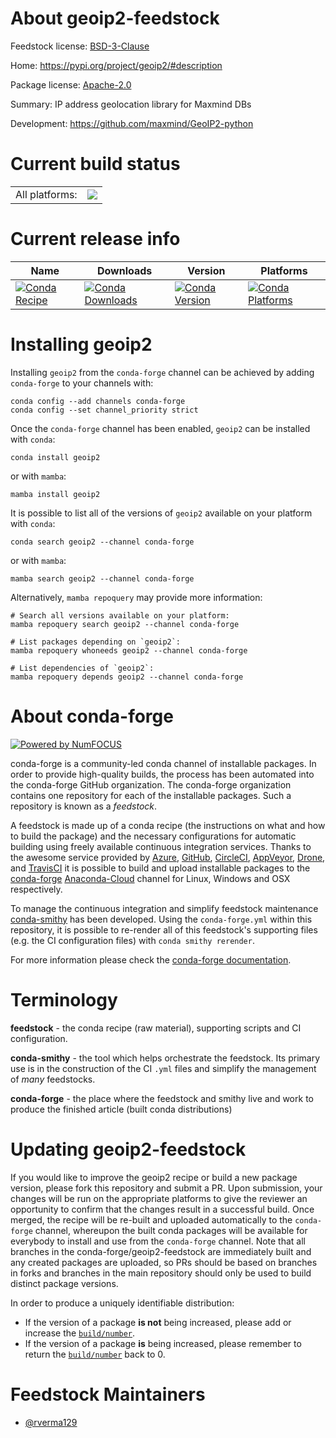 About geoip2-feedstock
======================

Feedstock license: [BSD-3-Clause](https://github.com/conda-forge/geoip2-feedstock/blob/main/LICENSE.txt)

Home: https://pypi.org/project/geoip2/#description

Package license: [Apache-2.0](https://opensource.org/license/apache-2-0/)

Summary: IP address geolocation library for Maxmind DBs

Development: https://github.com/maxmind/GeoIP2-python

Current build status
====================


<table><tr><td>All platforms:</td>
    <td>
      <a href="https://dev.azure.com/conda-forge/feedstock-builds/_build/latest?definitionId=10549&branchName=main">
        <img src="https://dev.azure.com/conda-forge/feedstock-builds/_apis/build/status/geoip2-feedstock?branchName=main">
      </a>
    </td>
  </tr>
</table>

Current release info
====================

| Name | Downloads | Version | Platforms |
| --- | --- | --- | --- |
| [![Conda Recipe](https://img.shields.io/badge/recipe-geoip2-green.svg)](https://anaconda.org/conda-forge/geoip2) | [![Conda Downloads](https://img.shields.io/conda/dn/conda-forge/geoip2.svg)](https://anaconda.org/conda-forge/geoip2) | [![Conda Version](https://img.shields.io/conda/vn/conda-forge/geoip2.svg)](https://anaconda.org/conda-forge/geoip2) | [![Conda Platforms](https://img.shields.io/conda/pn/conda-forge/geoip2.svg)](https://anaconda.org/conda-forge/geoip2) |

Installing geoip2
=================

Installing `geoip2` from the `conda-forge` channel can be achieved by adding `conda-forge` to your channels with:

```
conda config --add channels conda-forge
conda config --set channel_priority strict
```

Once the `conda-forge` channel has been enabled, `geoip2` can be installed with `conda`:

```
conda install geoip2
```

or with `mamba`:

```
mamba install geoip2
```

It is possible to list all of the versions of `geoip2` available on your platform with `conda`:

```
conda search geoip2 --channel conda-forge
```

or with `mamba`:

```
mamba search geoip2 --channel conda-forge
```

Alternatively, `mamba repoquery` may provide more information:

```
# Search all versions available on your platform:
mamba repoquery search geoip2 --channel conda-forge

# List packages depending on `geoip2`:
mamba repoquery whoneeds geoip2 --channel conda-forge

# List dependencies of `geoip2`:
mamba repoquery depends geoip2 --channel conda-forge
```


About conda-forge
=================

[![Powered by
NumFOCUS](https://img.shields.io/badge/powered%20by-NumFOCUS-orange.svg?style=flat&colorA=E1523D&colorB=007D8A)](https://numfocus.org)

conda-forge is a community-led conda channel of installable packages.
In order to provide high-quality builds, the process has been automated into the
conda-forge GitHub organization. The conda-forge organization contains one repository
for each of the installable packages. Such a repository is known as a *feedstock*.

A feedstock is made up of a conda recipe (the instructions on what and how to build
the package) and the necessary configurations for automatic building using freely
available continuous integration services. Thanks to the awesome service provided by
[Azure](https://azure.microsoft.com/en-us/services/devops/), [GitHub](https://github.com/),
[CircleCI](https://circleci.com/), [AppVeyor](https://www.appveyor.com/),
[Drone](https://cloud.drone.io/welcome), and [TravisCI](https://travis-ci.com/)
it is possible to build and upload installable packages to the
[conda-forge](https://anaconda.org/conda-forge) [Anaconda-Cloud](https://anaconda.org/)
channel for Linux, Windows and OSX respectively.

To manage the continuous integration and simplify feedstock maintenance
[conda-smithy](https://github.com/conda-forge/conda-smithy) has been developed.
Using the ``conda-forge.yml`` within this repository, it is possible to re-render all of
this feedstock's supporting files (e.g. the CI configuration files) with ``conda smithy rerender``.

For more information please check the [conda-forge documentation](https://conda-forge.org/docs/).

Terminology
===========

**feedstock** - the conda recipe (raw material), supporting scripts and CI configuration.

**conda-smithy** - the tool which helps orchestrate the feedstock.
                   Its primary use is in the construction of the CI ``.yml`` files
                   and simplify the management of *many* feedstocks.

**conda-forge** - the place where the feedstock and smithy live and work to
                  produce the finished article (built conda distributions)


Updating geoip2-feedstock
=========================

If you would like to improve the geoip2 recipe or build a new
package version, please fork this repository and submit a PR. Upon submission,
your changes will be run on the appropriate platforms to give the reviewer an
opportunity to confirm that the changes result in a successful build. Once
merged, the recipe will be re-built and uploaded automatically to the
`conda-forge` channel, whereupon the built conda packages will be available for
everybody to install and use from the `conda-forge` channel.
Note that all branches in the conda-forge/geoip2-feedstock are
immediately built and any created packages are uploaded, so PRs should be based
on branches in forks and branches in the main repository should only be used to
build distinct package versions.

In order to produce a uniquely identifiable distribution:
 * If the version of a package **is not** being increased, please add or increase
   the [``build/number``](https://docs.conda.io/projects/conda-build/en/latest/resources/define-metadata.html#build-number-and-string).
 * If the version of a package **is** being increased, please remember to return
   the [``build/number``](https://docs.conda.io/projects/conda-build/en/latest/resources/define-metadata.html#build-number-and-string)
   back to 0.

Feedstock Maintainers
=====================

* [@rverma129](https://github.com/rverma129/)

